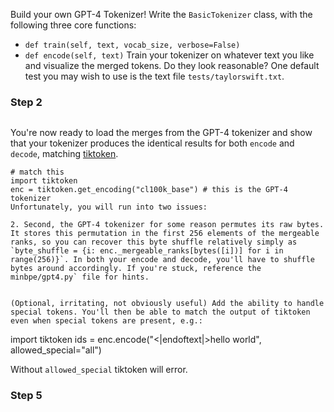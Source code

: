 Build your own GPT-4 Tokenizer!
Write the `BasicTokenizer` class, with the following three core functions:
- `def train(self, text, vocab_size, verbose=False)`
- `def encode(self, text)`
Train your tokenizer on whatever text you like and visualize the merged tokens. Do they look reasonable? One default test you may wish to use is the text file `tests/taylorswift.txt`.
### Step 2

```
```


You're now ready to load the merges from the GPT-4 tokenizer and show that your tokenizer produces the identical results for both `encode` and `decode`, matching [tiktoken](https://github.com/openai/tiktoken).
```
# match this
import tiktoken
enc = tiktoken.get_encoding("cl100k_base") # this is the GPT-4 tokenizer
Unfortunately, you will run into two issues:

2. Second, the GPT-4 tokenizer for some reason permutes its raw bytes. It stores this permutation in the first 256 elements of the mergeable ranks, so you can recover this byte shuffle relatively simply as `byte_shuffle = {i: enc._mergeable_ranks[bytes([i])] for i in range(256)}`. In both your encode and decode, you'll have to shuffle bytes around accordingly. If you're stuck, reference the minbpe/gpt4.py` file for hints.


(Optional, irritating, not obviously useful) Add the ability to handle special tokens. You'll then be able to match the output of tiktoken even when special tokens are present, e.g.:
```
import tiktoken
ids = enc.encode("<|endoftext|>hello world", allowed_special="all")

Without `allowed_special` tiktoken will error.
### Step 5